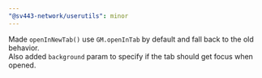 ```yaml
---
"@sv443-network/userutils": minor
---
```


Made `openInNewTab()` use `GM.openInTab` by default and fall back to the old behavior.  
Also added `background` param to specify if the tab should get focus when opened.
